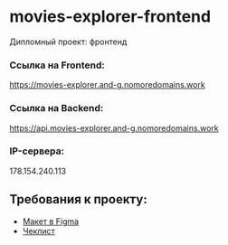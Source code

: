 # movies-explorer-frontend
Дипломный проект: фронтенд

### Ссылка на Frontend:
https://movies-explorer.and-g.nomoredomains.work

### Ссылка на Backend:
https://api.movies-explorer.and-g.nomoredomains.work

### IP-сервера:
178.154.240.113


## Требования к проекту:
* [Макет в Figma](https://www.figma.com/file/p4bYCkKrEQ2DS9rC9x5M75/diploma)
* [Чеклист](https://code.s3.yandex.net/web-developer/static/new-program/web-diploma-criteria-2.0/index.html)